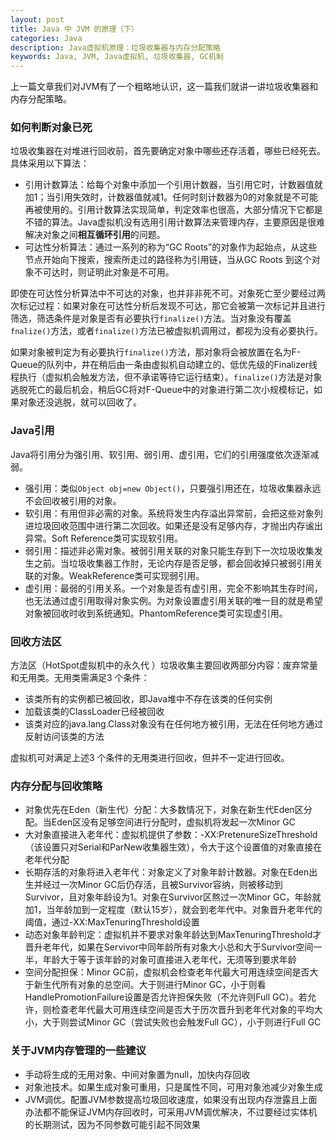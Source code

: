```yaml
---
layout: post
title: Java 中 JVM 的原理（下）
categories: Java
description: Java虚拟机原理：垃圾收集器与内存分配策略
keywords: Java, JVM, Java虚拟机, 垃圾收集器, GC机制
---
```


上一篇文章我们对JVM有了一个粗略地认识，这一篇我们就讲一讲垃圾收集器和内存分配策略。

### 如何判断对象已死

垃圾收集器在对堆进行回收前，首先要确定对象中哪些还存活着，哪些已经死去。具体采用以下算法：

- 引用计数算法：给每个对象中添加一个引用计数器，当引用它时，计数器值就加1；当引用失效时，计数器值就减1。任何时刻计数器为0的对象就是不可能再被使用的。引用计数算法实现简单，判定效率也很高，大部分情况下它都是不错的算法。Java虚拟机没有选用引用计数算法来管理内存，主要原因是很难解决对象之间**相互循环引用**的问题。
- 可达性分析算法：通过一系列的称为“GC Roots”的对象作为起始点，从这些节点开始向下搜索，搜索所走过的路径称为引用链，当从GC Roots 到这个对象不可达时，则证明此对象是不可用。

即使在可达性分析算法中不可达的对象，也并非非死不可。对象死亡至少要经过两次标记过程：如果对象在可达性分析后发现不可达，那它会被第一次标记并且进行筛选，筛选条件是对象是否有必要执行`finalize()`方法。当对象没有覆盖`fnalize()`方法，或者`finalize()`方法已被虚拟机调用过，都视为没有必要执行。

如果对象被判定为有必要执行`finalize()`方法，那对象将会被放置在名为F-Queue的队列中，井在稍后由一条由虚拟机自动建立的、低优先级的Finalizer线程执行（虚拟机会触发方法，但不承诺等待它运行结束）。`finalize()`方法是对象逃脱死亡的最后机会，稍后GC将对F-Queue中的对象进行第二次小规模标记，如果对象还没逃脱，就可以回收了。 

### Java引用

Java将引用分为强引用、软引用、弱引用、虚引用，它们的引用强度依次逐渐减弱。

- 强引用：类似`Object obj=new Object()`，只要强引用还在，垃圾收集器永远不会回收被引用的对象。
- 软引用：有用但非必需的对象。系统将发生内存溢出异常前，会把这些对象列进垃圾回收范围中进行第二次回收。如果还是没有足够内存，才抛出内存谧出异常。Soft Reference类可实现软引用。
- 弱引用：描述非必需对象。被弱引用关联的对象只能生存到下一次垃圾收集发生之前。当垃圾收集器工作肘，无论内存是否足够，都会回收掉只被弱引用关联的对象。WeakReference类可实现弱引用。
- 虚引用：最弱的引用关系。一个对象是否有虚引用，完全不影响其生存时间，也无法通过虚引用取得对象实例。为对象设置虚引用关联的唯一目的就是希望对象被回收时收到系统通知。PhantomReference类可实现虚引用。

### 回收方法区

方法区（HotSpot虚拟机中的永久代 ）垃圾收集主要回收两部分内容：废弃常量和无用类。无用类需满足3 个条件：

- 该类所有的实例都已被回收，即Java堆中不存在该类的任何实例
- 加载该类的ClassLoader已经被回收
- 该类对应的java.lang.Class对象没有在任何地方被引用，无法在任何地方通过反射访问该类的方法

虚拟机可对满足上述3 个条件的无用类进行回收，但并不一定进行回收。

### 内存分配与回收策略

- 对象优先在Eden（新生代）分配：大多数情况下，对象在新生代Eden区分配。当Eden区没有足够空间进行分配时，虚拟机将发起一次Minor GC
- 大对象直接进入老年代：虚拟机提供了参数：-XX:PretenureSizeThreshold（该设置只对Serial和ParNew收集器生效），令大于这个设置值的对象直接在老年代分配
- 长期存活的对象将进入老年代：对象定义了对象年龄计数器。对象在Eden出生并经过一次Minor GC后仍存活，且被Survivor容纳，则被移动到Survivor，且对象年龄设为1。对象在Survivor区熬过一次Minor GC，年龄就加1，当年龄加到一定程度（默认15岁），就会到老年代中。对象晋升老年代的阈值，通过-XX:MaxTenuringThreshold设置
- 动态对象年龄判定：虚拟机并不要求对象年龄达到MaxTenuringThreshold才晋升老年代，如果在Servivor中同年龄所有对象大小总和大于Survivor空间一半，年龄大于等于该年龄的对象可直接进入老年代，无须等到要求年龄
- 空间分配担保：Minor GC前，虚拟机会检查老年代最大可用连续空间是否大于新生代所有对象的总空间。大于则进行Minor GC，小于则看HandlePromotionFailure设置是否允许担保失败（不允许则Full GC）。若允许，则检查老年代最大可用连续空间是否大于历次晋升到老年代对象的平均大小，大于则尝试Minor GC（尝试失败也会触发Full GC），小于则进行Full GC

### 关于JVM内存管理的一些建议

- 手动将生成的无用对象、中间对象置为null，加快内存回收
- 对象池技术。如果生成对象可重用，只是属性不同，可用对象池减少对象生成
- JVM调优。配置JVM参数提高垃圾回收速度，如果没有出现内存泄露且上面办法都不能保证JVM内存回收时，可采用JVM调优解决，不过要经过实体机的长期测试，因为不同参数可能引起不同效果